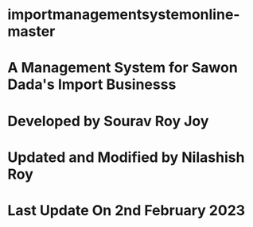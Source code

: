 # importmanagementsystemonline-master

# A Management System for Sawon Dada's Import Businesss
# Developed by Sourav Roy Joy
# Updated and Modified by Nilashish Roy

# Last Update On 2nd February 2023

























